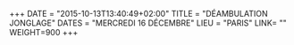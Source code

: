 +++
DATE = "2015-10-13T13:40:49+02:00"
TITLE = "DÉAMBULATION JONGLAGE"
DATES = "MERCREDI 16 DÉCEMBRE"
LIEU = "PARIS"
LINK= ""
WEIGHT=900
+++

